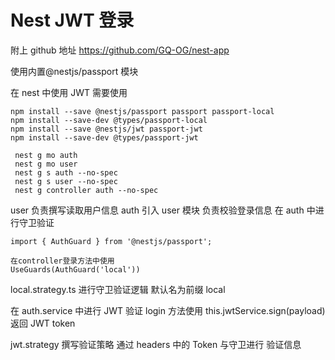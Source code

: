 # Nest JWT 登录

附上 github 地址 https://github.com/GQ-OG/nest-app

使用内置@nestjs/passport 模块

在 nest 中使用 JWT 需要使用

```
npm install --save @nestjs/passport passport passport-local
npm install --save-dev @types/passport-local
npm install --save @nestjs/jwt passport-jwt
npm install --save-dev @types/passport-jwt
```

```
 nest g mo auth
 nest g mo user
 nest g s auth --no-spec
 nest g s user --no-spec
 nest g controller auth --no-spec
```

user 负责撰写读取用户信息
auth 引入 user 模块 负责校验登录信息
在 auth 中进行守卫验证

```
import { AuthGuard } from '@nestjs/passport';

在controller登录方法中使用
UseGuards(AuthGuard('local'))
```

local.strategy.ts 进行守卫验证逻辑
默认名为前缀 local

在 auth.service 中进行 JWT 验证
login 方法使用 this.jwtService.sign(payload)返回 JWT token

jwt.strategy 撰写验证策略 通过 headers 中的 Token 与守卫进行 验证信息
